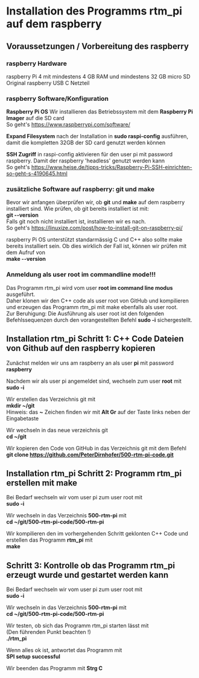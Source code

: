 # Installation des Programms rtm_pi auf dem raspberry
## Voraussetzungen / Vorbereitung des raspberry
### raspberry Hardware
raspberry Pi 4 mit mindestens 4 GB RAM und mindestens 32 GB micro SD   
Original raspberry USB C Netzteil        
### raspberry Software/Konfiguration
**Raspberry Pi OS** Wir installieren das Betriebssystem mit dem **Raspberry Pi Imager** auf die SD card    
So geht's https://www.raspberrypi.com/software/  

**Expand Filesystem** nach der Installation in **sudo raspi-config** ausführen, damit die kompletten 32GB der SD card genutzt werden können      

**SSH Zugriff** in raspi-config aktivieren für den user pi mit password raspberry. Damit der raspberry 'headless' genutzt werden kann   
So geht's https://www.heise.de/tipps-tricks/Raspberry-Pi-SSH-einrichten-so-geht-s-4190645.html
### zusätzliche Software auf raspberry: git und make
Bevor wir anfangen überprüfen wir, ob **git** und **make** auf dem raspberry installiert sind. Wie prüfen, ob git bereits installiert ist mit:  
**git --version**   
Falls git noch nicht installiert ist, installieren wir es nach.      
So geht's  https://linuxize.com/post/how-to-install-git-on-raspberry-pi/

raspberry Pi OS unterstützt standarmässig C und C++ also sollte make bereits installiert sein. Ob dies wirklich der Fall ist, können wir prüfen mit dem Aufruf von          
**make --version**

### Anmeldung als user root im commandline mode!!!
Das Programm rtm_pi wird vom user **root im command line modus** ausgeführt.    
Daher klonen wir den C++ code als user root von GitHub und kompilieren und erzeugen das Programm rtm_pi mit make ebenfalls als user root.   
Zur Beruhigung: Die Ausführung als user root ist den folgenden Befehlssequenzen durch den vorangestellten Befehl **sudo -i** sichergestellt.

## Installation rtm_pi Schritt 1: C++ Code Dateien von Github auf den raspberry kopieren

Zunächst melden wir uns am raspberry an als user **pi** mit password **raspberry**      
   
Nachdem wir als user pi angemeldet sind, wechseln zum user **root** mit   
**sudo -i**

Wir erstellen das Verzeichnis git mit    
**mkdir ~/git**   
Hinweis: das **~** Zeichen finden wir mit **Alt Gr** auf der Taste links neben der Eingabetaste      

Wir wechseln in das neue verzeichnis git       
**cd ~/git**

Wir kopieren den Code von GitHub in das Verzeichnis git mit dem Befehl   
**git clone https://github.com/PeterDirnhofer/500-rtm-pi-code.git**

## Installation rtm_pi Schritt 2: Programm rtm_pi erstellen mit make 
Bei Bedarf wechseln wir vom user pi zum user root mit    
**sudo -i**   

Wir wechseln in das Verzeichnis **500-rtm-pi** mit   
**cd ~/git/500-rtm-pi-code/500-rtm-pi**

Wir kompilieren den im vorhergehenden Schritt geklonten C++ Code und erstellen das Programm **rtm_pi** mit     
**make**

## Schritt 3: Kontrolle ob das Programm rtm_pi erzeugt wurde und gestartet werden kann 
Bei Bedarf wechseln wir vom user pi zum user root mit    
**sudo -i**

Wir wechseln in das Verzeichnis **500-rtm-pi** mit     
**cd ~/git/500-rtm-pi-code/500-rtm-pi**

Wir testen, ob sich das Programm rtm_pi starten lässt mit   
(Den führenden Punkt beachten !)      
**./rtm_pi**   


Wenn alles ok ist, antwortet das Programm mit        
**SPI setup successful**    

Wir beenden das Programm mit **Strg C**
